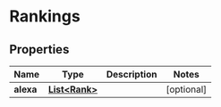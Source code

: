 

# Rankings

## Properties

Name | Type | Description | Notes
------------ | ------------- | ------------- | -------------
**alexa** | [**List&lt;Rank&gt;**](Rank.md) |  |  [optional]



